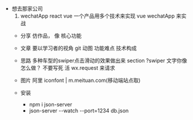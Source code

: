 - 想去那家公司
  1. wechatApp react vue
  一个产品用多个技术来实现
     vue wechatApp 来实战
  - 分享
    仿作品， 像  核心功能
  - 文章
    要以学习者的视角
    git 动图
    功能难点
    技术构成
  - 思路
    多种车型的swiper点击滑动的效果做出来
    section
    ?swiper 文字你像怎么做？ 不要写死 活
    wx.request 来请求
  - 图片
    阿里 iconfont  | m.meituan.com(移动端站点取)

  - 安装
    -  npm i json-server
    - json-server --watch --port=1234 db.json